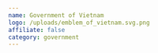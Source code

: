 ```yaml
---
name: Government of Vietnam
logo: /uploads/emblem_of_vietnam.svg.png
affiliate: false
category: government
---
```

